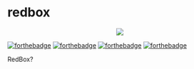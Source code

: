 # redbox
<p align="center">
  <img src="https://user-images.githubusercontent.com/120704613/208286952-5fb84680-8886-44d1-b445-40ccde7ef2a5.png">
  </p>
  
[![forthebadge](https://forthebadge.com/images/badges/uses-html.svg)](https://forthebadge.com)
[![forthebadge](https://forthebadge.com/images/badges/validated-html5.svg)](https://forthebadge.com)
[![forthebadge](https://forthebadge.com/images/badges/uses-css.svg)](https://forthebadge.com)
[![forthebadge](https://forthebadge.com/images/badges/uses-js.svg)](https://forthebadge.com)

RedBox?


